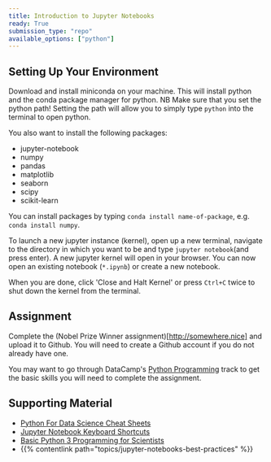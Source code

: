 ```yaml
---
title: Introduction to Jupyter Notebooks
ready: True
submission_type: "repo"
available_options: ["python"]
---
```


## Setting Up Your Environment

Download and install miniconda on your machine. This will install python
and the conda package manager for python. NB Make sure that you set the
python path! Setting the path will allow you to simply type `python`
into the terminal to open python.

You also want to install the following packages:

- jupyter-notebook
- numpy
- pandas
- matplotlib
- seaborn
- scipy
- scikit-learn

You can install packages by typing `conda install name-of-package`, e.g.
`conda install numpy`.

To launch a new jupyter instance (kernel), open up a new terminal, navigate to the directory in which you want to be
and type `jupyter notebook`(and press enter). A new jupyter kernel will open in your browser. You can now open an existing
notebook (`*.ipynb`) or create a new notebook.

When you are done, click 'Close and Halt Kernel' or press `Ctrl+C` twice to shut down the kernel from the terminal.

## Assignment

Complete the (Nobel Prize Winner assignment)[http://somewhere.nice] and upload it to Github. You will need to create a Github account if you do not already have one.

You may want to go through DataCamp's [Python Programming](https://www.datacamp.com/tracks/python-programming) track to get the
basic skills you will need to complete the assignment.

## Supporting Material

- [Python For Data Science Cheat Sheets](http://www.utc.fr/~jlaforet/Suppl/python-cheatsheets.pdf)
- [Jupyter Notebook Keyboard Shortcuts](https://www.cheatography.com/weidadeyue/cheat-sheets/jupyter-notebook/pdf_bw/)
- [Basic Python 3 Programming for Scientists](http://www.sixthresearcher.com/didactic-materials/)
- {{% contentlink path="topics/jupyter-notebooks-best-practices" %}}

